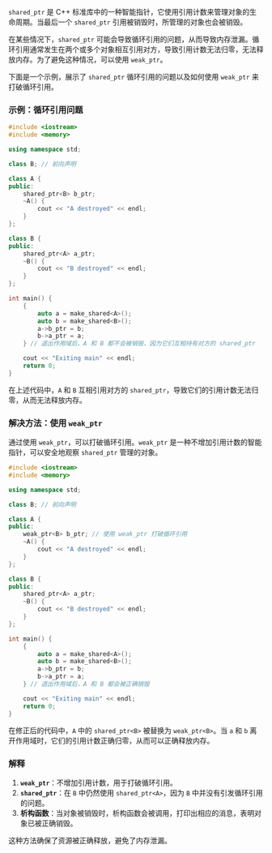 `shared_ptr` 是 C++ 标准库中的一种智能指针，它使用引用计数来管理对象的生命周期。当最后一个 `shared_ptr` 引用被销毁时，所管理的对象也会被销毁。

在某些情况下，`shared_ptr` 可能会导致循环引用的问题，从而导致内存泄漏。循环引用通常发生在两个或多个对象相互引用对方，导致引用计数无法归零，无法释放内存。为了避免这种情况，可以使用 `weak_ptr`。

下面是一个示例，展示了 `shared_ptr` 循环引用的问题以及如何使用 `weak_ptr` 来打破循环引用。

### 示例：循环引用问题

```cpp
#include <iostream>
#include <memory>

using namespace std;

class B; // 前向声明

class A {
public:
    shared_ptr<B> b_ptr;
    ~A() {
        cout << "A destroyed" << endl;
    }
};

class B {
public:
    shared_ptr<A> a_ptr;
    ~B() {
        cout << "B destroyed" << endl;
    }
};

int main() {
    {
        auto a = make_shared<A>();
        auto b = make_shared<B>();
        a->b_ptr = b;
        b->a_ptr = a;
    } // 退出作用域后，A 和 B 都不会被销毁，因为它们互相持有对方的 shared_ptr

    cout << "Exiting main" << endl;
    return 0;
}
```

在上述代码中，`A` 和 `B` 互相引用对方的 `shared_ptr`，导致它们的引用计数无法归零，从而无法释放内存。

### 解决方法：使用 `weak_ptr`

通过使用 `weak_ptr`，可以打破循环引用。`weak_ptr` 是一种不增加引用计数的智能指针，可以安全地观察 `shared_ptr` 管理的对象。

```cpp
#include <iostream>
#include <memory>

using namespace std;

class B; // 前向声明

class A {
public:
    weak_ptr<B> b_ptr; // 使用 weak_ptr 打破循环引用
    ~A() {
        cout << "A destroyed" << endl;
    }
};

class B {
public:
    shared_ptr<A> a_ptr;
    ~B() {
        cout << "B destroyed" << endl;
    }
};

int main() {
    {
        auto a = make_shared<A>();
        auto b = make_shared<B>();
        a->b_ptr = b;
        b->a_ptr = a;
    } // 退出作用域后，A 和 B 都会被正确销毁

    cout << "Exiting main" << endl;
    return 0;
}
```

在修正后的代码中，`A` 中的 `shared_ptr<B>` 被替换为 `weak_ptr<B>`。当 `a` 和 `b` 离开作用域时，它们的引用计数正确归零，从而可以正确释放内存。

### 解释

1. **`weak_ptr`**：不增加引用计数，用于打破循环引用。
2. **`shared_ptr`**：在 `B` 中仍然使用 `shared_ptr<A>`，因为 `B` 中并没有引发循环引用的问题。
3. **析构函数**：当对象被销毁时，析构函数会被调用，打印出相应的消息，表明对象已被正确销毁。

这种方法确保了资源被正确释放，避免了内存泄漏。
